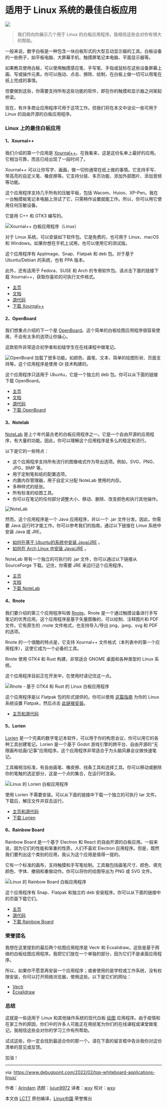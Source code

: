 [#]: subject: "Best Whiteboard Applications for Linux Systems"
[#]: via: "https://www.debugpoint.com/2022/02/top-whiteboard-applications-linux/"
[#]: author: "Arindam https://www.debugpoint.com/author/admin1/"
[#]: collector: "lujun9972"
[#]: translator: "wxy"
[#]: reviewer: "wxy"
[#]: publisher: " "
[#]: url: " "

适用于 Linux 系统的最佳白板应用
======

![](https://img.linux.net.cn/data/attachment/album/202202/14/162535uomtvutyoo44q3hs.jpg)

> 我们将向你展示几个用于 Linux 的白板应用程序。我相信这些会对你有很大的帮助。

一般来说，数字白板是一种包含一块白板形式的大型互动显示器的工具。白板设备的一些例子，如平板电脑、大屏幕手机、触摸屏笔记本电脑、平面显示器等。

如果教员使用白板，可以使用触摸感应笔、手写笔、手指或鼠标在这些设备屏幕上画、写或操作元素。你可以拖动、点击、擦除、绘制，在白板上做一切可以用笔在纸上完成的事情。

但要做到这些，你需要支持所有这些功能的软件，即在你的触摸和显示器之间架起桥梁。

现在，有许多商业应用程序可用于这项工作。但我们将在本文中谈论一些可用于 Linux 的自由开源的白板应用程序。

### Linux 上的最佳白板应用

#### 1、Xournal++

我们介绍的第一个应用是 [Xournal++][1]。在我看来，这是这份名单上最好的应用。它相当可靠，而且已经出现了一段时间了。

Xournal++ 可以让你写字、画画，做一切你通常在纸上做的事情。它支持手写、带高亮的自定义笔、橡皮擦等。它支持分层、多页功能、添加外部图片、添加音频等功能。

这个应用程序支持几乎所有的压敏平板，包括 Wacom、Huion、XP-Pen。我在一台触摸板笔记本电脑上测试了它，只需稍作设置就能工作。所以，你可以用它使用任何压敏设备。

它是用 C++ 和 GTK3 编写的。

![Xournal++ 白板应用程序（Linux）][2]

对于 Linux 系统，可以安装如下软件包。它是免费的，也可用于 Linux、macOS 和 Windows。如果你想在手机上试用，也可以使用它的测试版。

这个应用程序有 AppImage、Snap、Flatpak 和 deb 包。对于基于 Ubuntu/Debian 的系统，也有 PPA 版本。

此外，还有适用于 Fedora、SUSE 和 Arch 的专用软件包。请点击下面的链接下载 Xournal++，获取你喜欢的可执行文件格式。

  * [主页][1]
  * [文档][4]
  * [源代码][5]
  * [下载 Xournal++][3]

#### 2、OpenBoard

我们想重点介绍的下一个是 [OpenBoard][6]。这个简单的白板绘图应用程序很容易使用，不会有太多的选项让你操心。

这款软件非常适合初学者和初级学生在在线课程中做笔记。

![OpenBoard][7] 加载了很多功能。如颜色、画笔、文本、简单的绘图形状、页面支持等。这个应用程序是使用 Qt 技术构建的。

这个应用程序只适用于 Ubuntu，它是一个独立的 deb 包。你可以从下面的链接下载 OpenBoard。

  * [主页][6]
  * [文档][9]
  * [源代码][10]
  * [下载 OpenBoard][8]

#### 3、Notelab

[NoteLab][11] 是上个年代最古老的白板应用程序之一。它是一个自由开源的应用程序，有大量的功能。因此，你可以理解这个应用程序是多么的稳定和流行。

以下是它的一些特点：

  * 这个应用程序支持所有流行的图像格式作为导出选项。例如，SVG、PNG、JPG、BMP 等。
  * 用于定制笔和纸的配置选项。
  * 内置内存管理器，用于自定义分配 NoteLab 使用的内存。
  * 多种样式的纸张。
  * 所有标准的绘图工具。
  * 你可以在笔记的任何部分调整大小、移动、删除、改变颜色和执行其他操作。

![NoteLab][12]

然而，这个应用程序是一个 Java 应用程序，并以一个 .jar 文件分发。因此，你需要 Java 运行时才能工作。你可以参考我们的指南，通过以下链接在 Linux 系统中安装 Java 或 JRE。

  * [如何在基于 Ubuntu的系统中安装 Java/JRE][13] 。
  * [如何在 Arch Linux 中安装 Java/JRE][14] 。

NoteLab 带有一个独立的可执行的 .jar 文件，你可以通过以下链接从 SourceForge 下载。记住，你需要 JRE 来运行这个应用程序。

  * [主页][11]
  * [文档][17]
  * [下载 NoteLab][16]

#### 4、Rnote

我们要介绍的第三个应用程序叫做 [Rnote][18]。Rnote 是一个通过触摸设备进行手写笔记的优秀应用。这个应用程序是基于矢量图像的，可以绘制、注释图片和 PDF 文件。它有原生的 .rnote 文件格式，也支持导入/导出 png、jpeg、svg 和 PDF 的选项。

Rnote 的一个很酷的特点是，它支持 Xournal++ 文件格式（本列表中的第一个应用程序），这使它成为一个必备的工具。

Rnote 使用 GTK4 和 Rust 构建，非常适合 GNOME 桌面和各种类型的 Linux 系统。

这个应用程序目前正在开发中，在使用时请记住这一点。

![Rnote - 基于 GTK4 和 Rust 的 Linux 白板应用程序][19]

这个应用程序是以 Flatpak 包的形式提供的。你可以使用 [这篇指南][20] 为你的 Linux 系统设置 Flatpak，然后点击 [此链接安装][21]。

- [主页和源代码][18]

#### 5、Lorien

[Lorien][22] 是一个完美的数字笔记本软件，可以用于你的构思会议，你可以用它的各种工具创建笔记。Lorien 是一个基于 Godot 游戏引擎的跨平台、自由开源的“无限画布绘画/记事”应用程序。这个应用程序非常适合于为头脑风暴会议做快速笔记。

工具箱相当标准，有自由画笔、橡皮擦、线条工具和选择工具。你可以移动或删除你的笔触的选定部分，这是一个点的集合，在运行时渲染。

![Linux 的 Lorien 白板应用程序][23]

使用 Lorien 不需要安装。可以从下面的链接中下载一个独立的可执行 tar 文件。下载后，解压文件并双击运行。

- [主页和源代码][22]
- [下载 Lorien][24]

#### 6、Rainbow Board

Rainbow Board 是一个基于 Electron 和 React 的自由开源的白板应用。一般来说，因为它们的性能和笨重的性质，人们不喜欢 Electron 应用程序。但是，既然我们要列出这个类别的应用，我认为这个应用是值得一提的。

它有一个标准的画布，支持触摸和手写笔绘制。工具箱包括画笔尺寸、颜色、填充颜色、字体、撤销和重做动作。你可以将你的绘图导出为 PNG 或 SVG 文件。

![Linux 的 Rainbow Board 白板应用程序][25]

这个应用程序有 Snap、Flatpak 和独立的 deb 安装程序。你可以从下面的链接中的页面下载它们。

  * [主页][27]
  * [源代码][28]
  * [下载 Rainbow Board][26]

### 荣誉提名

我想在这里提到的最后两个绘图应用程序是 Vectr 和 Ecxalidraw。这些是基于网络的白板绘图应用程序。我把它们放在一个单独的部分，因为它们不是桌面应用程序。

所以，如果你不愿意再安装一个应用程序；或者使用的是学校或工作系统，没有权限安装，你可以打开网络浏览器，使用这些。以下是它们的网址：

- [Vectr][29]
- [Ecxalidraw][30]

### 总结

这就是一些适用于 Linux 和其他操作系统的现代白板 [绘图][31] 应用程序。由于疫情和在家工作的原因，你们中的许多人可能正在用纸笔为你们的在线课程或课堂做笔记。我相信这些会对你的学习工作有所帮助。

试试这些，你一定会找到最适合你的那一个。请在下面的留言框中告诉我你对这份清单的意见或反馈。

加油！

--------------------------------------------------------------------------------

via: https://www.debugpoint.com/2022/02/top-whiteboard-applications-linux/

作者：[Arindam][a]
选题：[lujun9972][b]
译者：[wxy](https://github.com/wxy)
校对：[wxy](https://github.com/wxy)

本文由 [LCTT](https://github.com/LCTT/TranslateProject) 原创编译，[Linux中国](https://linux.cn/) 荣誉推出

[a]: https://www.debugpoint.com/author/admin1/
[b]: https://github.com/lujun9972
[1]: https://xournalpp.github.io/
[2]: https://www.debugpoint.com/wp-content/uploads/2022/02/Xournal-Whiteboard-Application-for-Linux-1024x576.jpg
[3]: https://xournalpp.github.io/installation/linux/
[4]: https://xournalpp.github.io/guide/overview/
[5]: https://github.com/xournalpp/xournalpp/
[6]: https://openboard.ch/
[7]: https://www.debugpoint.com/wp-content/uploads/2022/02/OpenBoard.jpg
[8]: https://openboard.ch/download.en.html
[9]: https://openboard.ch/support.html
[10]: https://github.com/OpenBoard-org/OpenBoard
[11]: http://java-notelab.sourceforge.net/
[12]: https://www.debugpoint.com/wp-content/uploads/2022/02/NoteLab.jpg
[13]: https://www.debugpoint.com/2016/05/how-to-install-java-jre-jdk-on-ubuntu-linux-mint/
[14]: https://www.debugpoint.com/2021/02/install-java-arch/
[15]: https://www.debugpoint.com/2018/05/gimp-2-10-download-install-linux-ubuntu/
[16]: https://sourceforge.net/projects/java-notelab/files/NoteLab/
[17]: http://java-notelab.sourceforge.net/features.html
[18]: https://github.com/flxzt/rnote
[19]: https://www.debugpoint.com/wp-content/uploads/2022/02/Rnote-Whiteboard-Application-for-Linux-based-on-GTK4-and-Rust-1024x576.jpg
[20]: https://flatpak.org/setup/
[21]: https://dl.flathub.org/repo/appstream/com.github.flxzt.rnote.flatpakref
[22]: https://github.com/mbrlabs/Lorien
[23]: https://www.debugpoint.com/wp-content/uploads/2022/02/Lorien-Whiteboard-Application-for-Linux.jpg
[24]: https://github.com/mbrlabs/Lorien/releases
[25]: https://www.debugpoint.com/wp-content/uploads/2022/02/Rainbow-Board-Whiteboard-application-for-Linux-1024x560.jpg
[26]: https://www.electronjs.org/apps/rainbow-board
[27]: https://harshkhandeparkar.github.io/rainbow-board/
[28]: https://github.com/HarshKhandeparkar/rainbow-board
[29]: https://vectr.com/
[30]: https://excalidraw.com/
[31]: https://www.debugpoint.com/tag/digital-drawing
[32]: https://unsplash.com/photos/doTjbfxrmRw
[33]: https://t.me/debugpoint
[34]: https://twitter.com/DebugPoint
[35]: https://www.youtube.com/c/debugpoint?sub_confirmation=1
[36]: https://facebook.com/DebugPoint
